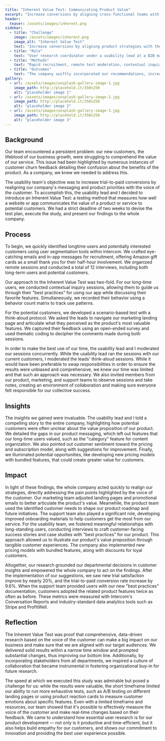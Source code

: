 ```yaml
---
title: "Inherent Value Test: Communicating Product Value"
excerpt: "Increase conversions by aligning cross-functional teams with the voice of the customer."
header:
  teaser: /assets/images/inherent.png
sidebar:
  - title: "Challenge"
    image: /assets/images/inherent.png
    image_alt: "Inherent Value Test"
    text: "Increase conversions by aligning product strategies with the voice of the customer."
  - title: "Role"
    text: "User research coordinator under a usability lead at a B2B marketing SaaS company."
  - title: "Methods"
    text: "Rapid recruitment, remote test moderation, contextual inquiry, scenario-based testing, think-aloud protocol, cross-functional team collaboration"
  - title: "Outcomes"
    text: "The company swiftly incorporated our recommendations, increasing trial-to-paid conversion by 9.6%."
gallery:
  - url: /assets/images/unsplash-gallery-image-1.jpg
    image_path: http://placehold.it/350x250
    alt: "placeholder image 1"
  - url: /assets/images/unsplash-gallery-image-2.jpg
    image_path: http://placehold.it/350x250
    alt: "placeholder image 2"
  - url: /assets/images/unsplash-gallery-image-3.jpg
    image_path: http://placehold.it/350x250
    alt: "placeholder image 3"
---
```


## Background
Our team encountered a persistent problem: our new customers, the lifeblood of our business growth, were struggling to comprehend the value of our service. This issue had been highlighted by numerous instances of customer churn feedback detailing their confusion about the benefits of the product. As a company, we knew we needed to address this.

The usability team's objective was to increase trial-to-paid conversions by realigning our company's messaging and product priorities with the voice of the customer. To accomplish this, the usability lead and I decided to introduce an Inherent Value Test: a testing method that measures how well a website or app communicates the value of a product or service to potential customers. We had a strict deadline of two weeks to devise the test plan, execute the study, and present our findings to the whole company.

## Process
To begin, we quickly identified longtime users and potentially interested customers using user segmentation tools within Intercom. We crafted eye-catching emails and in-app messages for recruitment, offering Amazon gift cards as a small thank you for their half-hour involvement. We organized remote sessions and conducted a total of 12 interviews, including both long-term users and potential customers.

Our approach to the Inherent Value Test was two-fold. For our long-time users, we conducted contextual inquiry sessions, allowing them to guide us through their "best practices" for using our app while discussing their favorite features. Simultaneously, we recorded their behavior using a behavior count matrix to track use patterns.

For the potential customers, we developed a scenario-based test with a think-aloud protocol. We asked the leads to navigate our marketing landing page and articulate what they perceived as the product's most valuable features. We captured their feedback using an open-ended survey and used thematic coding to decipher the comments made during both sessions.

In order to make the best use of our time, the usability lead and I moderated our sessions concurrently. While the usability lead ran the sessions with our current customers, I moderated the leads' think-aloud sessions. While it would have been preferable to swap responsibilities in order to ensure the results were unbiased and comprehensive, we knew our time was limited and that such an approach was necessary. We also invited members from our product, marketing, and support teams to observe sessions and take notes, creating an environment of collaboration and making sure everyone felt responsible for our collective success.

## Insights
The insights we gained were invaluable. The usability lead and I told a compelling story to the entire company, highlighting how potential customers were often unclear about the value proposition of our product. We detailed the gaps in our product messaging, which left out features that our long-time users valued, such as the "category" feature for content organization. We also pointed out customer sentiment toward the pricing and subscription model, along with suggestions for improvement. Finally, we illuminated potential opportunities, like developing new pricing models with bundled features, that could create greater value for customers.

## Impact
In light of these findings, the whole company acted quickly to realign our strategies, directly addressing the pain points highlighted by the voice of the customer. Our marketing team adjusted landing pages and promotional emails to better articulate the product's value. Meanwhile, the product team used the identified customer needs to shape our product roadmap and future initiatives. The support team also played a significant role, developing improved onboarding materials to help customers get the most from our service. For the usability team, we fostered meaningful relationships with long-standing users, conducting interviews to craft customer-facing success stories and case studies with "best practices" for our product. This approach allowed us to illustrate our product's value proposition through tangible customer experiences. The company also implemented new pricing models with bundled features, along with discounts for loyal customers.

Altogether, our research grounded our departmental decisions in customer insights and empowered the whole company to act on the findings. After the implementation of our suggestions, we saw new trial satisfaction improve by nearly 20%, and the trial-to-paid conversion rate increase by 9.6%. When the support team provided users with our new "best practices" documentation, customers adopted the related product features twice as often as before. These metrics were measured with Intercom's Conversation Reports and industry-standard data analytics tools such as Stripe and ProfitWell. 

## Reflection
The Inherent Value Test was proof that comprehensive, data-driven research based on the voice of the customer can make a big impact on our business and make sure that we are aligned with our target audiences. We delivered solid results within a narrow time window and prompted substantial changes, thus improving our bottom line. Additionally, by incorporating stakeholders from all departments, we inspired a culture of collaboration that became instrumental in fostering organizational buy-in for future research.

The speed at which we executed this study was admirable but posed a challenge for us: while the results were valuable, the short timeframe limited our ability to run more exhaustive tests, such as A/B testing on different landing pages or using product reaction cards to measure customer emotions about specific features. Even with a limited timeframe and resources, our team showed that it's possible to effectively measure the voice of the customer and make real-time changes based on their feedback. We came to understand how essential user research is for our product development — not only is it productive and time-efficient, but it also helps build empathy for our customers, and shows our commitment to innovation and providing the best user experience possible.
